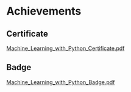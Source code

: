 

# Achievements
## Certificate
[Machine_Learning_with_Python_Certificate.pdf](https://prod-files-secure.s3.us-west-2.amazonaws.com/03e82b26-cccb-4906-bb56-adabcbdc0655/0f35a87e-0c16-48ac-af62-4e4cc34c6a19/Machine_Learning_with_Python_Certificate.pdf?X-Amz-Algorithm=AWS4-HMAC-SHA256&X-Amz-Content-Sha256=UNSIGNED-PAYLOAD&X-Amz-Credential=ASIAZI2LB466242AJRMB%2F20250130%2Fus-west-2%2Fs3%2Faws4_request&X-Amz-Date=20250130T141405Z&X-Amz-Expires=3600&X-Amz-Security-Token=IQoJb3JpZ2luX2VjEJ7%2F%2F%2F%2F%2F%2F%2F%2F%2F%2FwEaCXVzLXdlc3QtMiJIMEYCIQCQE%2F0uEACBXU5dZvBdwayIfGL%2F9OWu1%2FBQaiFfnwN1tgIhAOn4%2F%2FyUokrTrX30virjXgA8FUfQhLbJ40WNQr92xnZ7KogECKf%2F%2F%2F%2F%2F%2F%2F%2F%2F%2FwEQABoMNjM3NDIzMTgzODA1IgzIaOvFZZ%2FwwbWzbGcq3AMFVC2z%2Bm819Tih%2F0iv2hi5dQ3ofwUY6lpOrDbTAg9Ie6pcZoHrxSitIWSs1e%2BVcKZf0GErz8AiFU9HuhKMrZf8upeD%2BBrgABPiNY9qLMNp4don1K9%2BusJCuf41GnmcCQAgzdO4Zi%2FYC3e2mowLA2xRUrqbxS0LT%2B7MQ7Qq0gmHz%2FWsM%2FH3Uw0Y4TnyHmvQn4%2B4xGdyEkLLKHyCvUIe48Mpxi37kwee1Nfk9L4s1ygSL9ZrqnlJnw%2B5Vs%2BPm1S%2FDah44FuXJnxMg28IguntECgLiI3xbIODk3AEi9zFZP%2Bc9Ld8pxwwo4XzrlEq9q1QU7Abcp65%2Fm950bYuTSVpp16K2Gax2svb%2FnFhTLHlRoU7tlIvfkqBqyaz%2B5Fdbj8C7s2Wx4%2B6o1PeT8V2B47OSi9X%2FJPO3SQLcdH8h%2BYXMhhT%2Bo5oDVBS%2F55yAMycqSMf69r54uAtQ23U%2FLm5o%2BbLavF1v0xaOgHh6tK6oVw5LpMtBQjfzNUucBzmahAdoeFlGnUhYDwEdrzJjwou8AujMgs7NZ8ecPpq7sCLqMvaVYa4MkHi7xS1sPL9SvjvxoKttFqA4boGjiyTxskq6VDKraOxPM4TbOIW7QOM8S3p34NYhJYfomDL51w4MuZJWzC%2B%2Bu28BjqkAVy4ISH3wZJ98JuCKJQaPC8rPF8Q4Km36sTBPfaWk00rqt4CwZnKqsT%2BmX%2B50LOscSEa2P%2FEqobrFwae89izxdVlYQ20ADpAeEJKElK9D6xzYeLjGwciQI1VjfLqg9Pb9QGid3BAvw%2FyhGGtyw%2FHgHD84xCyzmGNsH%2B8FxHmWvCkSgH0Qau6CEjT2s5ViehkC1p9dVSI%2B1xcM3ZcWVHqWXa%2FDYzk&X-Amz-Signature=12f6661fb88653e0766a1b891487ddde299d7582d1a5885bb2be02ee1a44d755&X-Amz-SignedHeaders=host&x-id=GetObject)
## Badge
[Machine_Learning_with_Python_Badge.pdf](https://prod-files-secure.s3.us-west-2.amazonaws.com/03e82b26-cccb-4906-bb56-adabcbdc0655/ff622a22-73d6-44e3-9c7b-e89a8e61b7aa/Machine_Learning_with_Python_Badge.pdf?X-Amz-Algorithm=AWS4-HMAC-SHA256&X-Amz-Content-Sha256=UNSIGNED-PAYLOAD&X-Amz-Credential=ASIAZI2LB466242AJRMB%2F20250130%2Fus-west-2%2Fs3%2Faws4_request&X-Amz-Date=20250130T141405Z&X-Amz-Expires=3600&X-Amz-Security-Token=IQoJb3JpZ2luX2VjEJ7%2F%2F%2F%2F%2F%2F%2F%2F%2F%2FwEaCXVzLXdlc3QtMiJIMEYCIQCQE%2F0uEACBXU5dZvBdwayIfGL%2F9OWu1%2FBQaiFfnwN1tgIhAOn4%2F%2FyUokrTrX30virjXgA8FUfQhLbJ40WNQr92xnZ7KogECKf%2F%2F%2F%2F%2F%2F%2F%2F%2F%2FwEQABoMNjM3NDIzMTgzODA1IgzIaOvFZZ%2FwwbWzbGcq3AMFVC2z%2Bm819Tih%2F0iv2hi5dQ3ofwUY6lpOrDbTAg9Ie6pcZoHrxSitIWSs1e%2BVcKZf0GErz8AiFU9HuhKMrZf8upeD%2BBrgABPiNY9qLMNp4don1K9%2BusJCuf41GnmcCQAgzdO4Zi%2FYC3e2mowLA2xRUrqbxS0LT%2B7MQ7Qq0gmHz%2FWsM%2FH3Uw0Y4TnyHmvQn4%2B4xGdyEkLLKHyCvUIe48Mpxi37kwee1Nfk9L4s1ygSL9ZrqnlJnw%2B5Vs%2BPm1S%2FDah44FuXJnxMg28IguntECgLiI3xbIODk3AEi9zFZP%2Bc9Ld8pxwwo4XzrlEq9q1QU7Abcp65%2Fm950bYuTSVpp16K2Gax2svb%2FnFhTLHlRoU7tlIvfkqBqyaz%2B5Fdbj8C7s2Wx4%2B6o1PeT8V2B47OSi9X%2FJPO3SQLcdH8h%2BYXMhhT%2Bo5oDVBS%2F55yAMycqSMf69r54uAtQ23U%2FLm5o%2BbLavF1v0xaOgHh6tK6oVw5LpMtBQjfzNUucBzmahAdoeFlGnUhYDwEdrzJjwou8AujMgs7NZ8ecPpq7sCLqMvaVYa4MkHi7xS1sPL9SvjvxoKttFqA4boGjiyTxskq6VDKraOxPM4TbOIW7QOM8S3p34NYhJYfomDL51w4MuZJWzC%2B%2Bu28BjqkAVy4ISH3wZJ98JuCKJQaPC8rPF8Q4Km36sTBPfaWk00rqt4CwZnKqsT%2BmX%2B50LOscSEa2P%2FEqobrFwae89izxdVlYQ20ADpAeEJKElK9D6xzYeLjGwciQI1VjfLqg9Pb9QGid3BAvw%2FyhGGtyw%2FHgHD84xCyzmGNsH%2B8FxHmWvCkSgH0Qau6CEjT2s5ViehkC1p9dVSI%2B1xcM3ZcWVHqWXa%2FDYzk&X-Amz-Signature=16a1797666f1d1f1ba3f12d92114dec712eced63a207d9c263258f7fc3dbf4c4&X-Amz-SignedHeaders=host&x-id=GetObject)